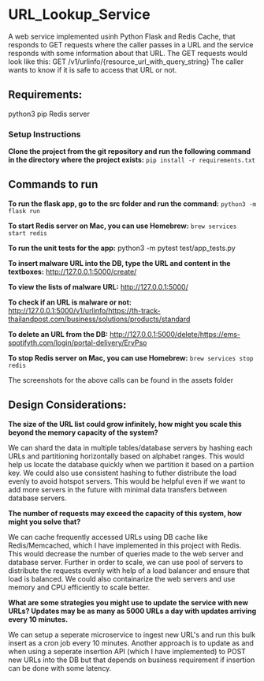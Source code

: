 # URL_Lookup_Service
A web service implemented usinh Python Flask and Redis Cache, that responds to GET requests where the caller passes in a URL and the service responds with some information about that URL. The GET requests would look like this:
GET /v1/urlinfo/{resource_url_with_query_string}
The caller wants to know if it is safe to access that URL or not. 

## Requirements: 
python3 
pip 
Redis server 

### Setup Instructions 
**Clone the project from the git repository and run the following command in the directory where the project exists:**
 ```pip install -r requirements.txt```  

## Commands to run
**To run the flask app, go to the src folder and run the command:**
```python3 -m flask run```

**To start Redis server on Mac, you can use Homebrew:**
```brew services start redis```

**To run the unit tests for the app:**
 python3 -m pytest test/app_tests.py

**To insert malware URL into the DB, type the URL and content in the textboxes:**
http://127.0.0.1:5000/create/

**To view the lists of malware URL:** 
http://127.0.0.1:5000/

**To check if an URL is malware or not:**
http://127.0.0.1:5000/v1/urlinfo/https://th-track-thailandpost.com/business/solutions/products/standard

**To delete an URL from the DB:**
http://127.0.0.1:5000/delete/https://ems-spotifyth.com/login/portal-delivery/ErvPso

**To stop Redis server on Mac, you can use Homebrew:**
```brew services stop redis```

The screenshots for the above calls can be found in the assets folder

## Design Considerations: 
**The size of the URL list could grow infinitely, how might you scale this beyond the memory capacity of the system?**

We can shard the data in multiple tables/database servers by hashing each URLs and partitioning horizontally based on alphabet ranges. This would help us locate the database quickly when we partition it based on a partiion key. We could also use consistent hashing to futher distribute the load evenly to avoid hotspot servers. This would be helpful even if we want to add more servers in the future with minimal data transfers between database servers.

**The number of requests may exceed the capacity of this system, how might you solve that?**

We can cache frequently accessed URLs using DB cache like Redis/Memcached, which I have implemented in this project with Redis. This would decrease the number of queries made to the web server and database server. Further in order to scale, we can use pool of servers to distribute the requests evenly with help of a load balancer and ensure that load is balanced. We could also containarize the web servers and use memory and CPU efficiently to scale better. 

**What are some strategies you might use to update the service with new URLs? Updates may be as many as 5000 URLs a day with updates arriving every 10 minutes.**

We can setup a seperate microservice to ingest new URL's and run this bulk insert as a cron job every 10 minutes. Another approach is to update as and when using a seperate insertion API (which I have implemented) to POST new URLs into the DB but that depends on business requirement if insertion can be done with some latency.
